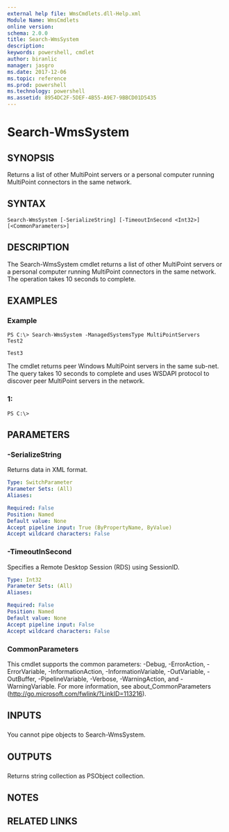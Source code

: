 ```yaml
---
external help file: WmsCmdlets.dll-Help.xml
Module Name: WmsCmdlets
online version: 
schema: 2.0.0
title: Search-WmsSystem
description: 
keywords: powershell, cmdlet
author: biranlic
manager: jasgro
ms.date: 2017-12-06
ms.topic: reference
ms.prod: powershell
ms.technology: powershell
ms.assetid: 8954DC2F-5DEF-4B55-A9E7-9BBCD01D5435
---
```


# Search-WmsSystem

## SYNOPSIS
Returns a list of other MultiPoint servers or a personal computer running MultiPoint connectors in the same network.

## SYNTAX

```
Search-WmsSystem [-SerializeString] [-TimeoutInSecond <Int32>] [<CommonParameters>]
```

## DESCRIPTION
The Search-WmsSystem cmdlet returns a list of other MultiPoint servers or a personal computer running MultiPoint connectors in the same network.
The operation takes 10 seconds to complete.

## EXAMPLES

### Example
```
PS C:\> Search-WmsSystem -ManagedSystemsType MultiPointServers
Test2

Test3
```

The cmdlet returns peer Windows MultiPoint servers in the same sub-net. 
The query takes 10 seconds to complete and uses WSDAPI protocol to discover peer MultiPoint servers in the network.

### 1:
```
PS C:\>
```

## PARAMETERS

### -SerializeString
Returns data in XML format.

```yaml
Type: SwitchParameter
Parameter Sets: (All)
Aliases: 

Required: False
Position: Named
Default value: None
Accept pipeline input: True (ByPropertyName, ByValue)
Accept wildcard characters: False
```

### -TimeoutInSecond
Specifies a Remote Desktop Session (RDS) using SessionID.

```yaml
Type: Int32
Parameter Sets: (All)
Aliases: 

Required: False
Position: Named
Default value: None
Accept pipeline input: False
Accept wildcard characters: False
```

### CommonParameters
This cmdlet supports the common parameters: -Debug, -ErrorAction, -ErrorVariable, -InformationAction, -InformationVariable, -OutVariable, -OutBuffer, -PipelineVariable, -Verbose, -WarningAction, and -WarningVariable. For more information, see about_CommonParameters (http://go.microsoft.com/fwlink/?LinkID=113216).

## INPUTS

###  
You cannot pipe objects to Search-WmsSystem.

## OUTPUTS

###  
Returns string collection as PSObject collection.

## NOTES

## RELATED LINKS

